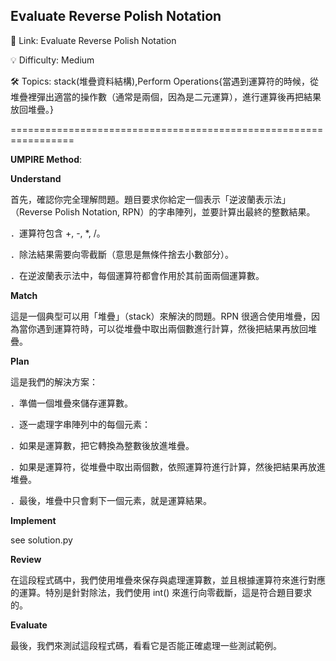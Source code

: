 **Evaluate Reverse Polish Notation**
-
🔗 Link: Evaluate Reverse Polish Notation

💡 Difficulty: Medium

🛠️ Topics: stack(堆疊資料結構),Perform Operations{當遇到運算符的時候，從堆疊裡彈出適當的操作數（通常是兩個，因為是二元運算），進行運算後再把結果放回堆疊。}

=================================================================

**UMPIRE Method**:

**Understand**

首先，確認你完全理解問題。題目要求你給定一個表示「逆波蘭表示法」（Reverse Polish Notation, RPN）的字串陣列，並要計算出最終的整數結果。

．運算符包含 +, -, *, /。

．除法結果需要向零截斷（意思是無條件捨去小數部分）。

．在逆波蘭表示法中，每個運算符都會作用於其前面兩個運算數。

**Match**

這是一個典型可以用「堆疊」（stack）來解決的問題。RPN 很適合使用堆疊，因為當你遇到運算符時，可以從堆疊中取出兩個數進行計算，然後把結果再放回堆疊。

**Plan**

這是我們的解決方案：

．準備一個堆疊來儲存運算數。

．逐一處理字串陣列中的每個元素：

  ．如果是運算數，把它轉換為整數後放進堆疊。
  
  ．如果是運算符，從堆疊中取出兩個數，依照運算符進行計算，然後把結果再放進堆疊。
  
．最後，堆疊中只會剩下一個元素，就是運算結果。

**Implement**

see solution.py

**Review**

在這段程式碼中，我們使用堆疊來保存與處理運算數，並且根據運算符來進行對應的運算。特別是針對除法，我們使用 int() 來進行向零截斷，這是符合題目要求的。

**Evaluate**

最後，我們來測試這段程式碼，看看它是否能正確處理一些測試範例。
